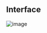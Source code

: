 ## Interface
![image](https://user-images.githubusercontent.com/78251479/119427955-ba729880-bd14-11eb-9b7b-d9ad09155335.png)
